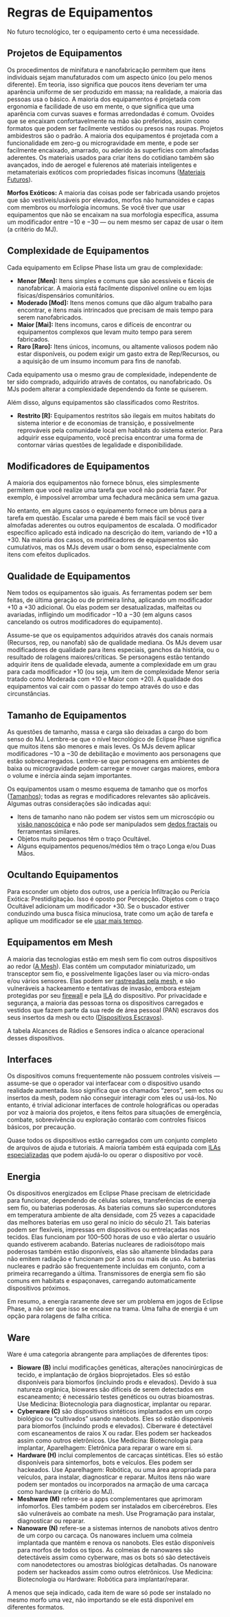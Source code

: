 # Regras de Equipamentos

No futuro tecnológico, ter o equipamento certo é uma necessidade.

## Projetos de Equipamentos

Os procedimentos de minifatura e nanofabricação permitem que itens individuais sejam manufaturados com um aspecto único (ou pelo menos diferente). Em teoria, isso significa que poucos itens deveriam ter uma aparência uniforme de ser produzido em massa; na realidade, a maioria das pessoas usa o básico. A maioria dos equipamentos é projetada com ergonomia e facilidade de uso em mente, o que significa que uma aparência com curvas suaves e formas arredondadas é comum. Ovoides que se encaixam confortavelmente na mão são preferidos, assim como formatos que podem ser facilmente vestidos ou presos nas roupas. Projetos ambidestros são o padrão. A maioria dos equipamentos é projetada com a funcionalidade em zero-g ou microgravidade em mente, e pode ser facilmente encaixado, amarrado, ou aderido às superfícies com almofadas aderentes. Os materiais usados para criar itens do cotidiano também são avançados, indo de aerogel e fulerenos até materiais inteligentes e metamateriais exóticos com propriedades físicas incomuns ([Materiais Futuros](../12/27-future-materials.md)).

**Morfos Exóticos:** A maioria das coisas pode ser fabricada usando projetos que são vestíveis/usáveis por elevados, morfos não humanoides e capas com membros ou morfologia incomuns. Se você tiver que usar equipamentos que não se encaixam na sua morfologia específica, assuma um modificador entre −10 e −30 — ou nem mesmo ser capaz de usar o item (a critério do MJ).

## Complexidade de Equipamentos

Cada equipamento em Eclipse Phase lista um grau de complexidade:

- **Menor \[Men\]:** Itens simples e comuns que são acessíveis e fáceis de nanofabricar. A maioria está facilmente disponível online ou em lojas físicas/dispensários comunitários.
- **Moderado \[Mod\]:** Itens menos comuns que dão algum trabalho para encontrar, e itens mais intrincados que precisam de mais tempo para serem nanofabricados.
- **Maior \[Mai\]:** Itens incomuns, caros e difíceis de encontrar ou equipamentos complexos que levam muito tempo para serem fabricados.
- **Raro \[Raro\]:** Itens únicos, incomuns, ou altamente valiosos podem não estar disponíveis, ou podem exigir um gasto extra de Rep/Recursos, ou a aquisição de um insumo incomum para fins de nanofab.

Cada equipamento usa o mesmo grau de complexidade, independente de ter sido comprado, adquirido através de contatos, ou nanofabricado. Os MJs podem alterar a complexidade dependendo da fonte se quiserem.

Além disso, alguns equipamentos são classificados como Restritos.

- **Restrito \[R\]:** Equipamentos restritos são ilegais em muitos habitats do sistema interior e de economias de transição, e possivelmente reprováveis pela comunidade local em habitats do sistema exterior. Para adquirir esse equipamento, você precisa encontrar uma forma de contornar várias questões de legalidade e disponibilidade.

## Modificadores de Equipamentos

A maioria dos equipamentos não fornece bônus, eles simplesmente permitem que você realize uma tarefa que você não poderia fazer. Por exemplo, é impossível arrombar uma fechadura mecânica sem uma gazua.

No entanto, em alguns casos o equipamento fornece um bônus para a tarefa em questão. Escalar uma parede é bem mais fácil se você tiver almofadas aderentes ou outros equipamentos de escalada. O modificador específico aplicado está indicado na descrição do item, variando de +10 a +30. Na maioria dos casos, os modificadores de equipamentos são cumulativos, mas os MJs devem usar o bom senso, especialmente com itens com efeitos duplicados.

## Qualidade de Equipamentos

Nem todos os equipamentos são iguais. As ferramentas podem ser bem feitas, de última geração ou de primeira linha, aplicando um modificador +10 a +30 adicional. Ou elas podem ser desatualizadas, malfeitas ou avariadas, infligindo um modificador −10 a −30 (em alguns casos cancelando os outros modificadores do equipamento).

Assume-se que os equipamentos adquiridos através dos canais normais (Recursos, rep, ou nanofab) são de qualidade mediana. Os MJs devem usar modificadores de qualidade para itens especiais, ganchos da história, ou o resultado de rolagens maiores/críticas. Se personagens estão tentando adquirir itens de qualidade elevada, aumente a complexidade em um grau para cada modificador +10 (ou seja, um item de complexidade Menor seria tratado como Moderada com +10 e Maior com +20). A qualidade dos equipamentos vai cair com o passar do tempo através do uso e das circunstâncias.

## Tamanho de Equipamentos

As questões de tamanho, massa e carga são deixadas a cargo do bom senso do MJ. Lembre-se que o nível tecnológico de Eclipse Phase significa que muitos itens são menores e mais leves. Os MJs devem aplicar modificadores −10 a −30 de debilitação e movimento aos personagens que estão sobrecarregados. Lembre-se que personagens em ambientes de baixa ou microgravidade podem carregar e mover cargas maiores, embora o volume e inércia ainda sejam importantes.

Os equipamentos usam o mesmo esquema de tamanho que os morfos ([Tamanhos](../12/21-other-action-factors.md#sizes)); todas as regras e modificadores relevantes são aplicáveis. Algumas outras considerações são indicadas aqui:

- Itens de tamanho nano não podem ser vistos sem um microscópio ou [visão nanoscópica](../16/06-sensory-augmentations.md) e não pode ser manipulados sem [dedos fractais](../16/11-physical-augmentations.md) ou ferramentas similares.
- Objetos muito pequenos têm o traço Ocultável.
- Alguns equipamentos pequenos/médios têm o traço Longa e/ou Duas Mãos.

## Ocultando Equipamentos

Para esconder um objeto dos outros, use a perícia Infiltração ou Perícia Exótica: Prestidigitação. Isso é oposto por Percepção. Objetos com o traço Ocultável adicionam um modificador +30. Se o buscador estiver conduzindo uma busca física minuciosa, trate como um ação de tarefa e aplique um modificador se ele [usar mais tempo](../03/03-actions-and-time.md#taking-time).

## Equipamentos em Mesh

A maioria das tecnologias estão em mesh sem fio com outros dispositivos ao redor ([A Mesh](../13/00-the-mesh.md)). Elas contém um computador miniaturizado, um transceptor sem fio, e possivelmente ligações laser ou via micro-ondas e/ou vários sensores. Elas podem ser [rastreadas pela mesh](../13/10-tracking.md#tracing-by-mesh-id), e são vulneráveis a hackeamento e tentativas de invasão, embora estejam protegidas por seu [firewall](../13/12-countermeasures.md#firewall) e pela [ILA](../13/07-ais-and-muses.md) do dispositivo. Por privacidade e segurança, a maioria das pessoas torna os dispositivos carregados e vestidos que fazem parte da sua rede de área pessoal (PAN) escravos dos seus insertos da mesh ou ecto ([Dispositivos Escravos](../13/02-mesh-topology.md#slaved-devices)).

A tabela Alcances de Rádios e Sensores indica o alcance operacional desses dispositivos.

## Interfaces

Os dispositivos comuns frequentemente não possuem controles visíveis — assume-se que o operador vai interfacear com o dispositivo usando realidade aumentada. Isso significa que os chamados “zeros”, sem ectos ou insertos da mesh, podem não conseguir interagir com eles ou usá-los. No entanto, é trivial adicionar interfaces de controle holográficas ou operadas por voz à maioria dos projetos, e itens feitos para situações de emergência, combate, sobrevivência ou exploração contarão com controles físicos básicos, por precaução.

Quase todos os dispositivos estão carregados com um conjunto completo de arquivos de ajuda e tutoriais. A maioria também está equipada com [ILAs especializadas](../13/07-ais-and-muses.md#alis) que podem ajudá-lo ou operar o dispositivo por você.

## Energia

Os dispositivos energizados em Eclipse Phase precisam de eletricidade para funcionar, dependendo de células solares, transferências de energia sem fio, ou baterias poderosas. As baterias comuns são supercondutores em temperatura ambiente de alta densidade, com 25 vezes a capacidade das melhores baterias em uso geral no início do século 21. Tais baterias podem ser flexíveis, impressas em dispositivos ou entrelaçadas nos tecidos. Elas funcionam por 100–500 horas de uso e vão alertar o usuário quando estiverem acabando. Baterias nucleares de radioisótopo mais poderosas também estão disponíveis, elas são altamente blindadas para não emitem radiação e funcionam por 3 anos ou mais de uso. As baterias nucleares e padrão são frequentemente incluídas em conjunto, com a primeira recarregando a última. Transmissores de energia sem fio são comuns em habitats e espaçonaves, carregando automaticamente dispositivos próximos.

Em resumo, a energia raramente deve ser um problema em jogos de Eclipse Phase, a não ser que isso se encaixe na trama. Uma falha de energia é um opção para rolagens de falha crítica.

## Ware

Ware é uma categoria abrangente para ampliações de diferentes tipos:

- **Bioware (B)** inclui modificações genéticas, alterações nanocirúrgicas de tecido, e implantação de órgãos bioprojetados. Eles só estão disponíveis para biomorfos (incluindo prods e elevados). Devido à sua natureza orgânica, biowares são difíceis de serem detectados em escaneamento; é necessário testes genéticos ou outras bioamostras. Use Medicina: Biotecnologia para diagnosticar, implantar ou reparar.
- **Cyberware (C)** são dispositivos sintéticos implantados em um corpo biológico ou “cultivados” usando nanobots. Eles só estão disponíveis para biomorfos (incluindo prods e elevados). Ciberware é detectável com escaneamentos de raios X ou radar. Eles podem ser hackeados assim como outros eletrônicos. Use Medicina: Biotecnologia para implantar, Aparelhagem: Eletrônica para reparar o ware em si.
- **Hardware (H)** inclui complementos de carcaças sintéticas. Eles só estão disponíveis para sintemorfos, bots e veículos. Eles podem ser hackeados. Use Aparelhagem: Robótica, ou uma área apropriada para veículos, para instalar, diagnosticar e reparar. Muitos itens não ware podem ser montados ou incorporados na armação de uma carcaça como hardware (a critério do MJ).
- **Meshware (M)** refere-se a apps complementares que aprimoram infomorfos. Eles também podem ser instalados em cibercérebros. Eles são vulneráveis ao combate na mesh. Use Programação para instalar, diagnosticar ou reparar.
- **Nanoware (N)** refere-se a sistemas internos de nanobots ativos dentro de um corpo ou carcaça. Os nanowares incluem uma colmeia implantada que mantém e renova os nanobots. Eles estão disponíveis para morfos de todos os tipos. As colmeias de nanowares são detectáveis assim como cyberware, mas os bots só são detectáveis com nanodetectores ou amostras biológicas detalhadas. Os nanoware podem ser hackeados assim como outros eletrônicos. Use Medicina: Biotecnologia ou Hardware: Robótica para implantar/reparar.

A menos que seja indicado, cada item de ware só pode ser instalado no mesmo morfo uma vez, não importando se ele está disponível em diferentes formatos.
